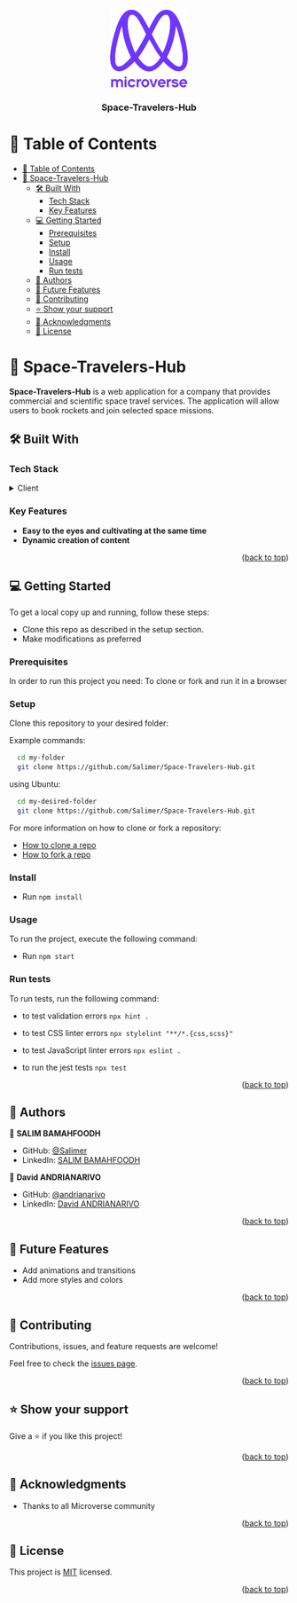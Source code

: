 <a name="readme-top"></a>

<!--
!!! IMPORTANT !!!
This README is an example of how you could professionally present your codebase. 
Writing documentation is a crucial part of your work as a professional software developer and cannot be ignored. 

You should modify this file to match your project and remove sections that don't apply.

REQUIRED SECTIONS:
- Table of Contents
- About the Project
  - Built With
  - Live Demo
- Getting Started
- Authors
- Future Features
- Contributing
- Show your support
- Acknowledgements
- License

OPTIONAL SECTIONS:
- FAQ

After you're finished please remove all the comments and instructions!

For more information on the importance of a professional README for your repositories: https://github.com/microverseinc/curriculum-transversal-skills/blob/main/documentation/articles/readme_best_practices.md
-->

<div align="center">
  <!-- You are encouraged to replace this logo with your own! Otherwise you can also remove it. -->
  <img src="murple_logo.png" alt="logo" width="140"  height="auto" />
  <br/>

  <h3><b>Space-Travelers-Hub</b></h3>

</div>

<!-- TABLE OF CONTENTS -->

# 📗 Table of Contents

- [📗 Table of Contents](#-table-of-contents)
- [📖 Space-Travelers-Hub ](#-space-travelers-hub-)
  - [🛠 Built With ](#-built-with-)
    - [Tech Stack ](#tech-stack-)
    - [Key Features ](#key-features-)
  - [💻 Getting Started ](#-getting-started-)
    - [Prerequisites](#prerequisites)
    - [Setup](#setup)
    - [Install](#install)
    - [Usage](#usage)
    - [Run tests](#run-tests)
  - [👥 Authors ](#-authors-)
  - [🔭 Future Features ](#-future-features-)
  - [🤝 Contributing ](#-contributing-)
  - [⭐️ Show your support ](#️-show-your-support-)
  - [🙏 Acknowledgments ](#-acknowledgments-)
  - [📝 License ](#-license-)

<!-- PROJECT DESCRIPTION -->

# 📖 Space-Travelers-Hub <a name="about-project"></a>

**Space-Travelers-Hub** is a web application for a company that provides commercial and scientific space travel services. The application will allow users to book rockets and join selected space missions.

## 🛠 Built With <a name="built-with"></a>

### Tech Stack <a name="tech-stack"></a>


<details>
  <summary>Client</summary>
  <ul>
    <li><a href="https://reactjs.org/">React.js</a></li>
    <li><a href="https://www.ecma-international.org/publications-and-standards/standards/ecma-262/">JavaScript</a></li>
    <li><a href="https://styled-components.com">Styled-components</a></li>
    <li><a href="https://react-bootstrap.github.io">React-Bootstrap</a></li>
  </ul>
</details>


<!-- Features -->

### Key Features <a name="key-features"></a>

- **Easy to the eyes and cultivating at the same time**
- **Dynamic creation of content** 

<p align="right">(<a href="#readme-top">back to top</a>)</p>

<!-- LIVE DEMO -->

<!-- ## 🚀 Live Demo <a name="live-demo"></a>

> Add a link to your deployed project.

- [Live Demo Link](https://google.com)

<p align="right">(<a href="#readme-top">back to top</a>)</p> -->

<!-- GETTING STARTED -->

## 💻 Getting Started <a name="getting-started"></a>

To get a local copy up and running, follow these steps:

- Clone this repo as described in the setup section. 
- Make modifications as preferred

### Prerequisites

In order to run this project you need: To clone or fork and run it in a browser

### Setup

Clone this repository to your desired folder:

Example commands:

```sh
  cd my-folder
  git clone https://github.com/Salimer/Space-Travelers-Hub.git
```

using Ubuntu:

```sh
  cd my-desired-folder
  git clone https://github.com/Salimer/Space-Travelers-Hub.git
```

For more information on how to clone or fork a repository:
- <a href="https://docs.github.com/en/repositories/creating-and-managing-repositories/cloning-a-repository">How to clone a repo</a>
- <a href="https://docs.github.com/en/get-started/quickstart/fork-a-repo">How to fork a repo</a>

### Install

- Run ` npm install `

### Usage

To run the project, execute the following command:

- Run `npm start`

### Run tests

To run tests, run the following command:

- to test validation errors `npx hint .`

- to test CSS linter errors `npx stylelint "**/*.{css,scss}"`

- to test JavaScript linter errors  `npx eslint .`

- to run the jest tests `npx test`

<p align="right">(<a href="#readme-top">back to top</a>)</p>

<!-- AUTHORS -->

## 👥 Authors <a name="authors"></a>

👤 **SALIM BAMAHFOODH**

- GitHub: [@Salimer](https://github.com/Salimer)
- LinkedIn: [SALIM BAMAHFOODH](https://www.linkedin.com/in/sbamahfoodh/)

👤 **David ANDRIANARIVO**

- GitHub: [@andrianarivo](https://github.com/andrianarivo)
- LinkedIn: [David ANDRIANARIVO](https://www.linkedin.com/in/david-andrianarivo-3692101b6/)

<p align="right">(<a href="#readme-top">back to top</a>)</p>

<!-- FUTURE FEATURES -->

## 🔭 Future Features <a name="future-features"></a>

- Add animations and transitions
- Add more styles and colors

<p align="right">(<a href="#readme-top">back to top</a>)</p>

<!-- CONTRIBUTING -->

## 🤝 Contributing <a name="contributing"></a>

Contributions, issues, and feature requests are welcome!

Feel free to check the [issues page](../../issues/).

<p align="right">(<a href="#readme-top">back to top</a>)</p>

<!-- SUPPORT -->

## ⭐️ Show your support <a name="support"></a>

Give a ⭐️ if you like this project!

<p align="right">(<a href="#readme-top">back to top</a>)</p>

<!-- ACKNOWLEDGEMENTS -->

## 🙏 Acknowledgments <a name="acknowledgements"></a>

- Thanks to all Microverse community

<p align="right">(<a href="#readme-top">back to top</a>)</p>

<!-- FAQ (optional) -->

<!-- ## ❓ FAQ (OPTIONAL) <a name="faq"></a>

> Add at least 2 questions new developers would ask when they decide to use your project.

- **[Question_1]**

  - [Answer_1]

- **[Question_2]**

  - [Answer_2]

<p align="right">(<a href="#readme-top">back to top</a>)</p> -->

<!-- LICENSE -->

## 📝 License <a name="license"></a>

This project is [MIT](./LICENSE) licensed.

<p align="right">(<a href="#readme-top">back to top</a>)</p>